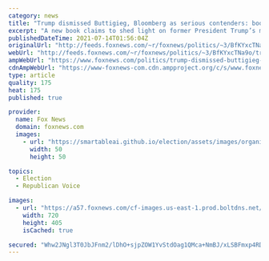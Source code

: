 ```yaml
---
category: news
title: "Trump dismissed Buttigieg, Bloomberg as serious contenders: book"
excerpt: "A new book claims to shed light on former President Trump’s mindset in February of 2020 when his approval rating was surging and contains several quotes encapsulating the fierce contempt he held toward various Democratic presidential candidates."
publishedDateTime: 2021-07-14T01:56:04Z
originalUrl: "http://feeds.foxnews.com/~r/foxnews/politics/~3/BfKYxcTNa9o/trump-dismissed-buttigieg-bloomberg-as-serious-contenders-book"
webUrl: "http://feeds.foxnews.com/~r/foxnews/politics/~3/BfKYxcTNa9o/trump-dismissed-buttigieg-bloomberg-as-serious-contenders-book"
ampWebUrl: "https://www.foxnews.com/politics/trump-dismissed-buttigieg-bloomberg-as-serious-contenders-book.amp"
cdnAmpWebUrl: "https://www-foxnews-com.cdn.ampproject.org/c/s/www.foxnews.com/politics/trump-dismissed-buttigieg-bloomberg-as-serious-contenders-book.amp"
type: article
quality: 175
heat: 175
published: true

provider:
  name: Fox News
  domain: foxnews.com
  images:
    - url: "https://smartableai.github.io/election/assets/images/organizations/foxnews.com-50x50.jpg"
      width: 50
      height: 50

topics:
  - Election
  - Republican Voice

images:
  - url: "https://a57.foxnews.com/cf-images.us-east-1.prod.boltdns.net/v1/static/694940094001/e87bb069-e6f9-4ff3-afa7-f7bb770a29c5/1e4ed738-e393-4a90-adeb-cadb71587b35/1280x720/match/720/405/image.jpg?ve=1&tl=1"
    width: 720
    height: 405
    isCached: true

secured: "Whw2JNgl3T0JbJFnm2/lDhO+sjpZOW1YvStdOag1QMca+NmBJ/xLSBFmxp4RDO3x5hfecMDg4lYBJNfQPFgaUBQbvWF2hIUIOGMsMo8Fs9xrfjP8Cp/HTriC1a+j3XGeLMH5DTYyXKiVHPgfuVn4rjz211r41tS7mfqfKrv6s7YmprXsyrqHBFflhpPdpDK9B7KMNaiPTtu5mG57xAgt9JATvPqvTr0kyERoilnyL/Wjo1rJ5iB8k5o4BzmSS8c58uhlKaXf1eWdYOyLlqsCPNIHGkmey4J67I/+NaErXsAFoDrcAQFEUeglR8f3GDnn4fhQjdZwJzyiqUBQYl1ojF6gTdsnBmgfkfQKrfTQukY=;vAmwTkz+LeeLQSamaZRUAQ=="
---
```


